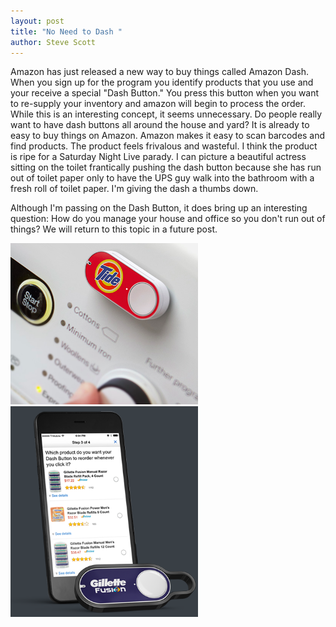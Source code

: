 ```yaml
---
layout: post
title: "No Need to Dash "
author: Steve Scott
---
```



Amazon has just released a new way to buy things called Amazon Dash.  When you sign up for the program you identify products that you use and your receive a special "Dash Button." You press this button when you want to re-supply your inventory and amazon will begin to process the order.  While this is an interesting concept, it seems unnecessary.  Do people really want to have dash buttons all around the house and yard?  It is already to easy to buy things on Amazon.  Amazon makes it easy to scan barcodes and find products.  The product feels frivalous and wasteful.  I think the product is ripe for a Saturday Night Live parady.  I can picture a beautiful actress sitting on the toilet frantically pushing the dash button because she has run out of toilet paper only to have the UPS guy walk into the bathroom with a fresh roll of toilet paper. I'm giving the dash a thumbs down.

Although I'm passing on the Dash Button, it does bring up an interesting question:  How do you manage your house and office so you don't run out of things?  We will return to this topic in a future post.


<img src="/assets/img/amazon-dash2.png" class="img-responsive" alt="Responsive image" width="300px">

<img src="/assets/img/amazon-dash.png" class="img-responsive" alt="Responsive image" width="300px">

	